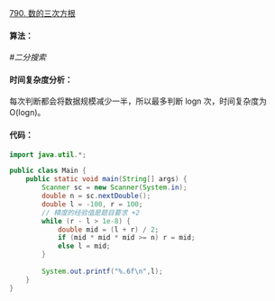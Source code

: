 [790. 数的三次方根](https://www.acwing.com/problem/content/792/)

#### 算法：

*#二分搜索*

#### 时间复杂度分析：

每次判断都会将数据规模减少一半，所以最多判断 logn 次，时间复杂度为 O(logn)。

#### 代码：

```java
import java.util.*;

public class Main {
    public static void main(String[] args) {
        Scanner sc = new Scanner(System.in);
        double n = sc.nextDouble();
        double l = -100, r = 100;
        // 精度的经验值是题目要求 +2
        while (r - l > 1e-8) {
            double mid = (l + r) / 2;
            if (mid * mid * mid >= n) r = mid;
            else l = mid;
        }
        
        System.out.printf("%.6f\n",l);
    }
}
```

